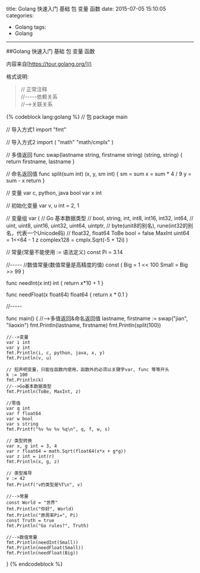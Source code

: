 title: Golang 快速入门 基础 包 变量 函数 
date: 2015-07-05 15:10:05
categories:
- Golang
tags:
- Golang

---

##Golang 快速入门 基础 包 变量 函数 

内容来自[https://tour.golang.org/]()

格式说明:
>// 正常注释  
//-----依赖关系  
//-->关联关系  

{% codeblock lang:golang %}
// 包
package main

// 导入方式1
import "fmt"

// 导入方式2
import (
	"math"
	"math/cmplx"
)

// 多值返回
func swap(lastname string, firstname string) (string, string) {
	return firstname, lastname
}

// 命名返回值
func split(sum int) (x, y, sm int) {
	sm = sum
	x = sum * 4 / 9
	y = sum - x
	return
}

// 变量
var c, python, java bool
var x int

// 初始化变量
var v, u int = 2, 1

// 变量组
var (
	// Go 基本数据类型
	// bool, string, int, int8, int16, int32, int64,
	// uint, uint8, uint16, uint32, uint64, uintptr,
	// byte(unit8的别名), rune(int32的别名，代表一个Unicode码)
	// float32, float64
	ToBe   bool       = false
	MaxInt uint64     = 1<<64 - 1
	z      complex128 = cmplx.Sqrt(-5 + 12i)
)

// 常量(常量不能使用 := 语法定义)
const Pi = 3.14

//-----
//数值常量(数值常量是高精度的值)
const (
	Big   = 1 << 100
	Small = Big >> 99
)

func needInt(x int) int {
	return x*10 + 1
}

func needFloat(x float64) float64 {
	return x * 0.1
}

//-----

func main() {
	//-->多值返回&命名返回值
	lastname, firstname := swap("jian", "liaoxin")
	fmt.Println(lastname, firstname)
	fmt.Println(split(100))

	//-->变量
	var i int
	var y int
	fmt.Println(i, c, python, java, x, y)
	fmt.Println(v, u)

	// 短声明变量，只能在函数内使用，函数外的必须以关键字var, func 等等开头
	k := 100
	fmt.Println(k)
	//-->Go基本数据类型
	fmt.Println(ToBe, MaxInt, z)

	//零值
	var q int
	var f float64
	var w bool
	var s string
	fmt.Printf("%v %v %v %q\n", q, f, w, s)

	// 类型转换
	var x, g int = 3, 4
	var r float64 = math.Sqrt(float64(x*x + g*g))
	var z int = int(r)
	fmt.Println(x, g, z)

	// 类型推导
	v := 42
	fmt.Printf("v的类型是%T\n", v)

	//-->常量
	const World = "世界"
	fmt.Println("你好", World)
	fmt.Println("原周率Pi=", Pi)
	const Truth = true
	fmt.Println("Go rules?", Truth)

	//-->数值常量
	fmt.Println(needInt(Small))
	fmt.Println(needFloat(Small))
	fmt.Println(needFloat(Big))
}
{% endcodeblock %}